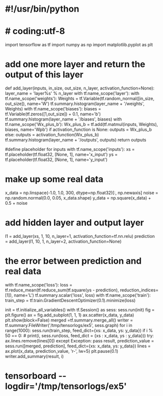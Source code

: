 # #!/usr/bin/python
# # coding:utf-8

import tensorflow as tf
import numpy as np
import matplotlib.pyplot as plt

# add one more layer and return the output of this layer
def add_layer(inputs, in_size, out_size, n_layer, activation_function=None):
    layer_name = 'layer%s' % n_layer
    with tf.name_scope('layer'):
        with tf.name_scope('weights'):
            Weights = tf.Variable(tf.random_normal([in_size, out_size]), name='W')
            tf.summary.histogram(layer_name + '/weights', Weights)
        with tf.name_scope('biases'):
            biases = tf.Variable(tf.zeros([1,out_size]) + 0.1, name='b')
            tf.summary.histogram(layer_name + '/biases', biases)
        with tf.name_scope('Wx_plus_b'):
            Wx_plus_b = tf.add(tf.matmul(inputs, Weights), biases, name='Wpb')
        if activation_function is None:
            outputs = Wx_plus_b
        else:
            outputs = activation_function(Wx_plus_b)
        tf.summary.histogram(layer_name + '/outputs', outputs)
        return outputs

#define placeholder for inputs
with tf.name_scope('inputs'):
    xs = tf.placeholder(tf.float32, [None, 1], name='x_input')
    ys = tf.placeholder(tf.float32, [None, 1], name='y_input')

# make up some real data
x_data = np.linspace(-1.0, 1.0, 300, dtype=np.float32)[:, np.newaxis]
noise = np.random.normal(0.0, 0.05, x_data.shape)
y_data = np.square(x_data) + 0.5 + noise

# add hidden layer and output layer
l1 = add_layer(xs, 1, 10, n_layer=1, activation_function=tf.nn.relu)
prediction = add_layer(l1, 10, 1, n_layer=2, activation_function=None)

# the error between prediction and real data
with tf.name_scope('loss'):
    loss = tf.reduce_mean(tf.reduce_sum(tf.square(ys - prediction), reduction_indices=[1]), name='L')
    tf.summary.scalar('loss', loss)
with tf.name_scope('train'):
    train_step = tf.train.GradientDescentOptimizer(0.1).minimize(loss)

init = tf.initialize_all_variables()
with tf.Session() as sess:
    sess.run(init)
    fig = plt.figure()
    ax = fig.add_subplot(1, 1, 1)
    ax.scatter(x_data, y_data)
    plt.show(block=False)
    merged =tf.summary.merge_all()
    writer = tf.summary.FileWriter('/tmp/tensorlogs/ex5', sess.graph)
    for i in range(1000):
        sess.run(train_step, feed_dict={xs: x_data, ys: y_data})
        if i % 50 == 0:
            # print(i, sess.run(loss, feed_dict = {xs : x_data, ys : y_data}))
            try:
                ax.lines.remove(lines[0])
            except Exception:
                pass
            result, prediction_value = sess.run([merged, prediction], feed_dict={xs: x_data, ys: y_data})
            lines = ax.plot(x_data, prediction_value, 'r-', lw=5)
            plt.pause(0.1)
            writer.add_summary(result, i)



#  tensorboard --logdir='/tmp/tensorlogs/ex5'
